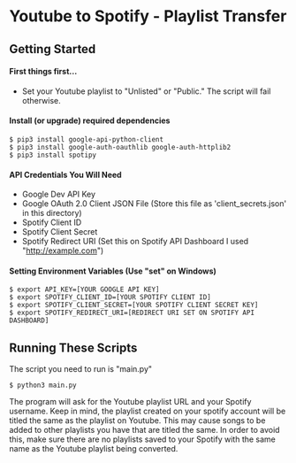 # Youtube to Spotify - Playlist Transfer


## Getting Started

#### First things first...
- Set your Youtube playlist to "Unlisted" or "Public." The script will fail otherwise.

#### Install (or upgrade) required dependencies
    $ pip3 install google-api-python-client
    $ pip3 install google-auth-oauthlib google-auth-httplib2
    $ pip3 install spotipy

#### API Credentials You Will Need
- Google Dev API Key
- Google OAuth 2.0 Client JSON File (Store this file as 'client_secrets.json' in this directory)
- Spotify Client ID
- Spotify Client Secret
- Spotify Redirect URI (Set this on Spotify API Dashboard I used "http://example.com")

#### Setting Environment Variables (Use "set" on Windows)
    $ export API_KEY=[YOUR GOOGLE API KEY]
    $ export SPOTIFY_CLIENT_ID=[YOUR SPOTIFY CLIENT ID]
    $ export SPOTIFY_CLIENT_SECRET=[YOUR SPOTIFY CLIENT SECRET KEY]
    $ export SPOTIFY_REDIRECT_URI=[REDIRECT URI SET ON SPOTIFY API DASHBOARD]



## Running These Scripts
The script you need to run is "main.py"

    $ python3 main.py

The program will ask for the Youtube playlist URL and your Spotify username. Keep in mind, the playlist created on your spotify account will be titled the same as the playlist on Youtube. This may cause songs to be added to other playlists you have that are titled the same. In order to avoid this, make sure there are no playlists saved to your Spotify with the same name as the Youtube playlist being converted.
